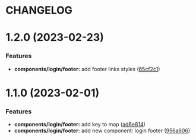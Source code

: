 # CHANGELOG

# 1.2.0 (2023-02-23)


### Features

* **components/login/footer:** add footer links styles ([65cf2c1](https://github.com/SUI-Components/adevinta-spain-components/commit/65cf2c190e025b8d49ea45176a3ca772e1f1e1f2))



# 1.1.0 (2023-02-01)


### Features

* **components/login/footer:** add key to map ([ad6e814](https://github.com/SUI-Components/adevinta-spain-components/commit/ad6e814420d01957007dd5b95d03d829c7612d56))
* **components/login/footer:** add new component: login footer ([956a606](https://github.com/SUI-Components/adevinta-spain-components/commit/956a606c20f75cb55d77f0b2ed60516d3f075402))




